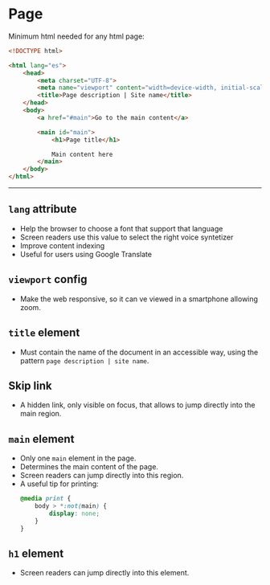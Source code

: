 # Page

Minimum html needed for any html page:

```html
<!DOCTYPE html>

<html lang="es">
    <head>
        <meta charset="UTF-8">
        <meta name="viewport" content="width=device-width, initial-scale=1.0">
        <title>Page description | Site name</title>
    </head>
    <body>
        <a href="#main">Go to the main content</a>

        <main id="main">
            <h1>Page title</h1>

            Main content here
        </main>
    </body>
</html>
```

---

## `lang` attribute

- Help the browser to choose a font that support that language
- Screen readers use this value to select the right voice syntetizer
- Improve content indexing
- Useful for users using Google Translate

## `viewport` config

- Make the web responsive, so it can ve viewed in a smartphone allowing zoom.

## `title` element

- Must contain the name of the document in an accessible way, using the pattern
  `page description | site name`.

## Skip link

- A hidden link, only visible on focus, that allows to jump directly into the
  main region.

## `main` element

- Only one `main` element in the page.
- Determines the main content of the page.
- Screen readers can jump directly into this region.
- A useful tip for printing:
  ```css
  @media print {
      body > *:not(main) {
          display: none;
      }
  }
  ```

## `h1` element

- Screen readers can jump directly into this element.
